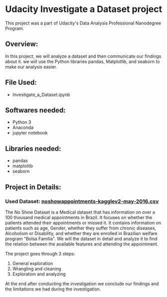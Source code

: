 # Udacity Investigate a Dataset project

This project was a part of Udacity's Data Analysis Professional Nanodegree Program.

## Overview:

In this project, we will analyze a dataset and then communicate our findings about it. we will use the Python libraries pandas, Matplotlib, and seaborn to make our analysis easier.

## File Used:

  - Investigate_a_Dataset.ipynb

## Softwares needed:

- Python 3
- Anaconda
- jupyter notebook

## Libraries needed:

- pandas
- matplotlib
- seaborn

## Project in Details:
### Used Dataset: [noshowappointments-kagglev2-may-2016.csv](https://www.kaggle.com/joniarroba/noshowappointments)

The No Show Dataset is a Medical dataset that has information on over a 100 thousand medical appointments in Brazil. It focuses on whether the patients attended their appointments or missed it. It contains information on patients such as age, Gender, whether they suffer from chronic diseases, Alcoholism or Disability, and whether they are enrolled in Brazilian welfare program "Bolsa Família". We will the dataset in detail and analyze it to find the relation between the available features and attending the appointment.

The project goes through 3 steps:
  1. General exploration
  2. Wrangling and cleaning
  3. Exploration and analyzing

At the end after conducting the investigation we conclude our findings and the limitations we had during the investigation.
